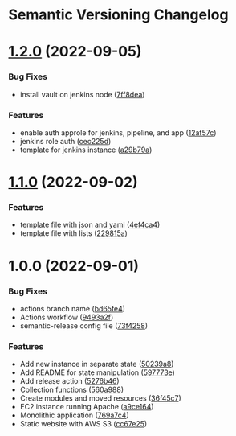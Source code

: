 # Semantic Versioning Changelog

# [1.2.0](https://github.com/andregri/terraform-examples/compare/v1.1.0...v1.2.0) (2022-09-05)


### Bug Fixes

* install vault on jenkins node ([7ff8dea](https://github.com/andregri/terraform-examples/commit/7ff8dea247c7622a7c1455975fda31df6398eebb))


### Features

* enable auth approle for jenkins, pipeline, and app ([12af57c](https://github.com/andregri/terraform-examples/commit/12af57cfc6e58a2cfb3108aa77a96a798f4aa0d1))
* jenkins role auth ([cec225d](https://github.com/andregri/terraform-examples/commit/cec225d9cba8049c6a45a29e0ff5dfe3df704ea9))
* template for jenkins instance ([a29b79a](https://github.com/andregri/terraform-examples/commit/a29b79a86701a190df980d6340d970a0fd0bb4fe))

# [1.1.0](https://github.com/andregri/terraform-examples/compare/v1.0.0...v1.1.0) (2022-09-02)


### Features

* template file with json and yaml ([4ef4ca4](https://github.com/andregri/terraform-examples/commit/4ef4ca4d6c890c346c4582043a3bdb1bb16d585d))
* template file with lists ([229815a](https://github.com/andregri/terraform-examples/commit/229815ac89e3f4a9c04913070a7c2c7fced29314))

# 1.0.0 (2022-09-01)


### Bug Fixes

* actions branch name ([bd65fe4](https://github.com/andregri/terraform-examples/commit/bd65fe47d62ea5bf6c4c643a71c5755beb75d622))
* Actions workflow ([9493a2f](https://github.com/andregri/terraform-examples/commit/9493a2fa680797414dd223367b7ade3d86471cab))
* semantic-release config file ([73f4258](https://github.com/andregri/terraform-examples/commit/73f4258ff1a06d76bfa9307a701ead33bb77fbe7))


### Features

* Add new instance in separate state ([50239a8](https://github.com/andregri/terraform-examples/commit/50239a809bd765140661bb06c47260ea6992d0da))
* Add README for state manipulation ([597773e](https://github.com/andregri/terraform-examples/commit/597773edddbb914685fe7f22ac1bf846882da1b2))
* Add release action ([5276b46](https://github.com/andregri/terraform-examples/commit/5276b4671d7c35bc17eb2521718758a40f627850))
* Collection functions ([560a988](https://github.com/andregri/terraform-examples/commit/560a98832845a57f0efa27fce175a1a00d5e1d46))
* Create modules and moved resources ([36f45c7](https://github.com/andregri/terraform-examples/commit/36f45c7f77a01e9888012492a0e400db2b979938))
* EC2 instance running Apache ([a9ce164](https://github.com/andregri/terraform-examples/commit/a9ce164512ed91434cad406b424347ceed180a59))
* Monolithic application ([769a7c4](https://github.com/andregri/terraform-examples/commit/769a7c43db16f612d0c7e6a208d96388dc0acc7f))
* Static website with AWS S3 ([cc67e25](https://github.com/andregri/terraform-examples/commit/cc67e253fd43129a771f7f1529fb33cd44ebe836))
